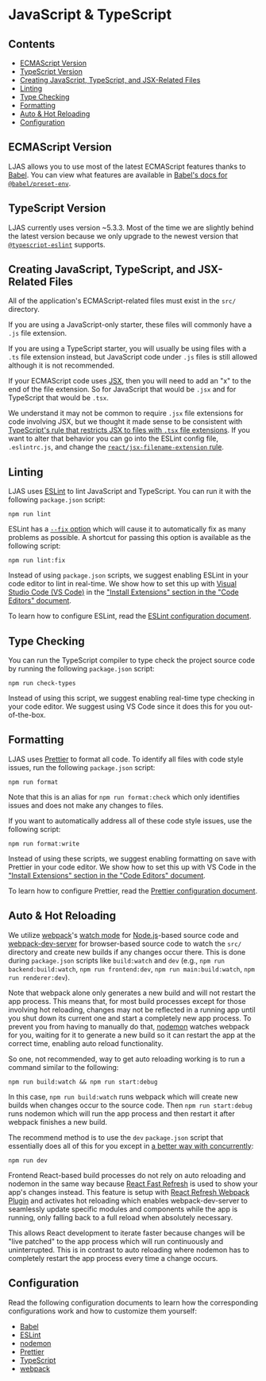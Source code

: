 # JavaScript & TypeScript

## Contents

-   [ECMAScript Version](#ecmascript-version)
-   [TypeScript Version](#typescript-version)
-   [Creating JavaScript, TypeScript, and JSX-Related Files](#creating-javascript-typescript-and-jsx-related-files)
-   [Linting](#linting)
-   [Type Checking](#type-checking)
-   [Formatting](#formatting)
-   [Auto & Hot Reloading](#auto--hot-reloading)
-   [Configuration](#configuration)

## ECMAScript Version

LJAS allows you to use most of the latest ECMAScript features thanks to [Babel](https://babeljs.io/docs). You can view what features are available in [Babel's docs for `@babel/preset-env`](https://babeljs.io/docs/babel-preset-env).

## TypeScript Version

LJAS currently uses version ~5.3.3. Most of the time we are slightly behind the latest version because we only upgrade to the newest version that [`@typescript-eslint`](https://typescript-eslint.io) supports.

## Creating JavaScript, TypeScript, and JSX-Related Files

All of the application's ECMAScript-related files must exist in the `src/` directory.

If you are using a JavaScript-only starter, these files will commonly have a `.js` file extension.

If you are using a TypeScript starter, you will usually be using files with a `.ts` file extension instead, but JavaScript code under `.js` files is still allowed although it is not recommended.

If your ECMAScript code uses [JSX](https://react.dev/learn/writing-markup-with-jsx), then you will need to add an "x" to the end of the file extension. So for JavaScript that would be `.jsx` and for TypeScript that would be `.tsx`.

We understand it may not be common to require `.jsx` file extensions for code involving JSX, but we thought it made sense to be consistent with [TypeScript's rule that restricts JSX to files with `.tsx` file extensions](https://typescriptlang.org/docs/handbook/jsx.html). If you want to alter that behavior you can go into the ESLint config file, `.eslintrc.js`, and change the [`react/jsx-filename-extension` rule](https://github.com/jsx-eslint/eslint-plugin-react/blob/master/docs/rules/jsx-filename-extension.md).

## Linting

LJAS uses [ESLint](https://eslint.org) to lint JavaScript and TypeScript. You can run it with the following `package.json` script:

```console
npm run lint
```

ESLint has a [`--fix` option](https://eslint.org/docs/latest/use/command-line-interface#--fix) which will cause it to automatically fix as many problems as possible. A shortcut for passing this option is available as the following script:

```console
npm run lint:fix
```

Instead of using `package.json` scripts, we suggest enabling ESLint in your code editor to lint in real-time. We show how to set this up with [Visual Studio Code (VS Code)](https://code.visualstudio.com) in the ["Install Extensions" section in the "Code Editors" document](../setup/code-editors.md#install-extensions).

To learn how to configure ESLint, read the [ESLint configuration document](../configuration/eslint.md).

## Type Checking

You can run the TypeScript compiler to type check the project source code by running the following `package.json` script:

```console
npm run check-types
```

Instead of using this script, we suggest enabling real-time type checking in your code editor. We suggest using VS Code since it does this for you out-of-the-box.

## Formatting

LJAS uses [Prettier](https://prettier.io) to format all code. To identify all files with code style issues, run the following `package.json` script:

```console
npm run format
```

Note that this is an alias for `npm run format:check` which only identifies issues and does not make any changes to files.

If you want to automatically address all of these code style issues, use the following script:

```console
npm run format:write
```

Instead of using these scripts, we suggest enabling formatting on save with Prettier in your code editor. We show how to set this up with VS Code in the ["Install Extensions" section in the "Code Editors" document](../setup/code-editors.md#install-extensions).

To learn how to configure Prettier, read the [Prettier configuration document](../configuration/prettier.md).

## Auto & Hot Reloading

We utilize [webpack](https://webpack.js.org)'s [watch mode](https://webpack.js.org/configuration/watch) for [Node.js](https://nodejs.org)-based source code and [webpack-dev-server](https://webpack.js.org/configuration/dev-server) for browser-based source code to watch the `src/` directory and create new builds if any changes occur there. This is done during `package.json` scripts like `build:watch` and `dev` (e.g., `npm run backend:build:watch`, `npm run frontend:dev`, `npm run main:build:watch`, `npm run renderer:dev`).

Note that webpack alone only generates a new build and will not restart the app process. This means that, for most build processes except for those involving hot reloading, changes may not be reflected in a running app until you shut down its current one and start a completely new app process. To prevent you from having to manually do that, [nodemon](https://nodemon.io) watches webpack for you, waiting for it to generate a new build so it can restart the app at the correct time, enabling auto reload functionality.

So one, not recommended, way to get auto reloading working is to run a command similar to the following:

```
npm run build:watch && npm run start:debug
```

In this case, `npm run build:watch` runs webpack which will create new builds when changes occur to the source code. Then `npm run start:debug` runs nodemon which will run the app process and then restart it after webpack finishes a new build.

The recommend method is to use the `dev` `package.json` script that essentially does all of this for you except in [a better way with concurrently](https://github.com/open-cli-tools/concurrently):

```
npm run dev
```

Frontend React-based build processes do not rely on auto reloading and nodemon in the same way because [React Fast Refresh](https://reactnative.dev/docs/fast-refresh) is used to show your app's changes instead. This feature is setup with [React Refresh Webpack Plugin](https://github.com/pmmmwh/react-refresh-webpack-plugin) and activates hot reloading which enables webpack-dev-server to seamlessly update specific modules and components while the app is running, only falling back to a full reload when absolutely necessary.

This allows React development to iterate faster because changes will be "live patched" to the app process which will run continuously and uninterrupted. This is in contrast to auto reloading where nodemon has to completely restart the app process every time a change occurs.

## Configuration

Read the following configuration documents to learn how the corresponding configurations work and how to customize them yourself:

-   [Babel](../configuration/babel.md)
-   [ESLint](../configuration/eslint.md)
-   [nodemon](../configuration/nodemon.md)
-   [Prettier](../configuration/prettier.md)
-   [TypeScript](../configuration/typescript.md)
-   [webpack](../configuration/webpack.md)
